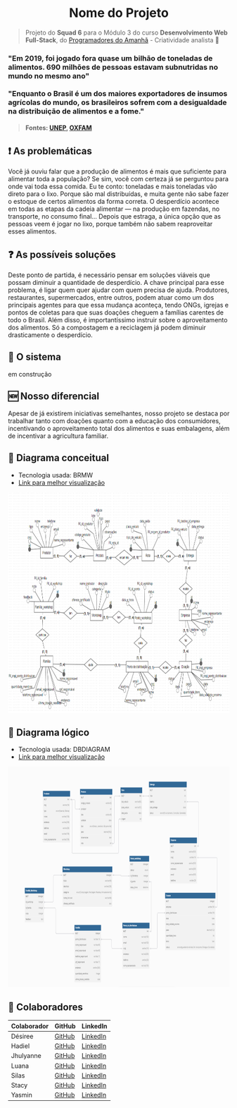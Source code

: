<h1 align='center'>Nome do Projeto</h1>

> Projeto do **Squad 6** para o Módulo 3 do curso **Desenvolvimento Web Full-Stack**, do [Programadores do Amanhã](https://programadoresdoamanha.org.br/pt) - Criatividade analista 🔎
### "Em 2019, foi jogado fora quase um bilhão de toneladas de alimentos. 690 milhões de pessoas estavam subnutridas no mundo no mesmo ano" <br><br> "Enquanto o Brasil é um dos maiores exportadores de insumos agrícolas do mundo, os brasileiros sofrem com a desigualdade na distribuição de alimentos e a fome."<br>
>#### Fontes: [UNEP](https://www.unep.org/pt-br/noticias-e-reportagens/reportagem/como-o-desperdicio-de-alimentos-esta-destruindo-o-planeta), [OXFAM](https://www.oxfam.org.br/blog/desperdicio-de-alimentos-entenda-suas-consequencias/)

## ❗ As problemáticas 
Você já ouviu falar que a produção de alimentos é mais que suficiente para alimentar toda a população? Se sim, você com certeza já se perguntou para onde vai toda essa comida. Eu te conto: toneladas e mais toneladas vão direto para o lixo. Porque são mal distribuídas, e muita gente não sabe fazer o estoque de certos alimentos da forma correta. O desperdício acontece em todas as etapas da cadeia alimentar — na produção em fazendas, no transporte, no consumo final... Depois que estraga, a única opção que as pessoas veem é jogar no lixo, porque também não sabem reaproveitar esses alimentos.

## ❓ As possíveis soluções
Deste ponto de partida, é necessário pensar em soluções viáveis que possam diminuir a quantidade de desperdício. A chave principal para esse problema, é ligar quem quer ajudar com quem precisa de ajuda. Produtores, restaurantes, supermercados, entre outros, podem atuar como um dos principais agentes para que essa mudança aconteça, tendo ONGs, igrejas e pontos de coletas para que suas doações cheguem a famílias carentes de todo o Brasil. Além disso, é importantíssimo instruir sobre o aproveitamento dos alimentos. Só a compostagem e a reciclagem já podem diminuir drasticamente o desperdício.  

## 🎯 O sistema
em construção

## 🆕 Nosso diferencial
Apesar de já existirem iniciativas semelhantes, nosso projeto se destaca por trabalhar tanto com doações quanto com a educação dos consumidores, incentivando o aproveitamento total dos alimentos e suas embalagens, além de incentivar a agricultura familiar.

## 💭 Diagrama conceitual
- Tecnologia usada: BRMW
- [Link para melhor visualização](https://app.brmodeloweb.com/#!/publicview/67bf1540a68fde8eca2b836e)
<div align="center">
    <img alt="modelo-conceitual" src="diagrama-conceitual.png" height="500px" widgh="auto">
</div>

## 💬 Diagrama lógico
- Tecnologia usada: DBDIAGRAM
- [Link para melhor visualização](https://dbdiagram.io/d/projeto-final-m3-67ab75ef263d6cf9a0cb0760)
<div align="center">
    <img alt="modelo-lógico" src="diagrama-logico.png" height="500px" widgh="auto">
</div>

## 👥 Colaboradores

| Colaborador  | GitHub | LinkedIn |
|-------------|--------|----------|
| Désiree | [GitHub]() | [LinkedIn]() |
| Hadiel | [GitHub]() | [LinkedIn]() |
| Jhulyanne | [GitHub](https://github.com/jhulyanne) | [LinkedIn](https://www.linkedin.com/in/jhulyanne-oliveira/) |
| Luana | [GitHub]() | [LinkedIn]() |
| Silas | [GitHub]() | [LinkedIn]() |
| Stacy | [GitHub]() | [LinkedIn]() |
| Yasmin | [GitHub]() | [LinkedIn]() |